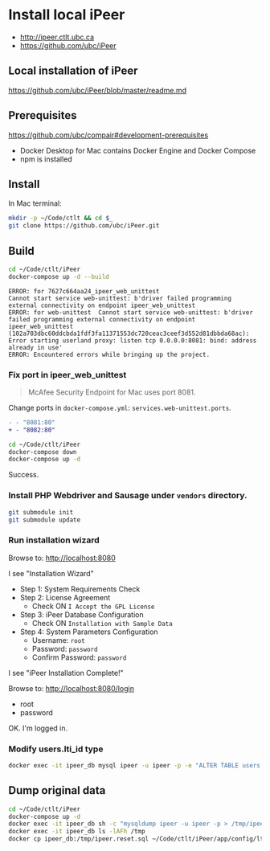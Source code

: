 # Install local iPeer

- <http://ipeer.ctlt.ubc.ca>
- <https://github.com/ubc/iPeer>

## Local installation of iPeer

<https://github.com/ubc/iPeer/blob/master/readme.md>

## Prerequisites

<https://github.com/ubc/compair#development-prerequisites>

- Docker Desktop for Mac contains Docker Engine and Docker Compose
- npm is installed

## Install

In Mac terminal:

```bash
mkdir -p ~/Code/ctlt && cd $_
git clone https://github.com/ubc/iPeer.git
```

## Build

```bash
cd ~/Code/ctlt/iPeer
docker-compose up -d --build
```
```
ERROR: for 7627c664aa24_ipeer_web_unittest  
Cannot start service web-unittest: b'driver failed programming external connectivity on endpoint ipeer_web_unittest 
ERROR: for web-unittest  Cannot start service web-unittest: b'driver failed programming external connectivity on endpoint ipeer_web_unittest 
(102a703dbc60ddcbda1fdf3fa11371553dc720ceac3ceef3d552d81dbbda68ac): 
Error starting userland proxy: listen tcp 0.0.0.0:8081: bind: address already in use'
ERROR: Encountered errors while bringing up the project.
```

### Fix port in ipeer_web_unittest

> McAfee Security Endpoint for Mac uses port 8081.

Change ports in `docker-compose.yml`: `services.web-unittest.ports`.

```diff
- - "8081:80"
+ - "8082:80"
```

```bash
cd ~/Code/ctlt/iPeer
docker-compose down
docker-compose up -d
```

Success.

### Install PHP Webdriver and Sausage under `vendors` directory.

```bash
git submodule init
git submodule update
```

### Run installation wizard

Browse to: <http://localhost:8080>

I see "Installation Wizard"

- Step 1: System Requirements Check
- Step 2: License Agreement
    - Check ON `I Accept the GPL License`
- Step 3: iPeer Database Configuration
    - Check ON `Installation with Sample Data`
- Step 4: System Parameters Configuration
    - Username: `root`
    - Password: `password`
    - Confirm Password: `password`

I see "iPeer Installation Complete!"

Browse to: <http://localhost:8080/login>

- root
- password

OK. I'm logged in.

### Modify users.lti_id type

```bash
docker exec -it ipeer_db mysql ipeer -u ipeer -p -e "ALTER TABLE users MODIFY lti_id VARCHAR(64) NULL DEFAULT NULL;"
```

## Dump original data

```bash
cd ~/Code/ctlt/iPeer
docker-compose up -d
docker exec -it ipeer_db sh -c "mysqldump ipeer -u ipeer -p > /tmp/ipeer.reset.sql"
docker exec -it ipeer_db ls -lAFh /tmp
docker cp ipeer_db:/tmp/ipeer.reset.sql ~/Code/ctlt/iPeer/app/config/lti13/canvas/
```
